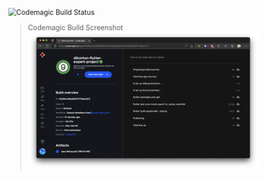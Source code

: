 ![Codemagic Build Status](https://api.codemagic.io/apps/62ff90cc2826dd981a7c0547/default-workflow/status_badge.svg)

> Codemagic Build Screenshot
> ![Codemagic Build](img/codemagic_build.png)